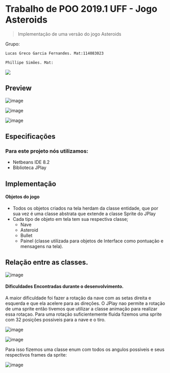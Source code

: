 # Trabalho de POO 2019.1 UFF - Jogo Asteroids
> Implementação de uma versão do jogo Asteroids


Grupo:
```sh
Lucas Greco Garcia Fernandes. Mat:114083023
```
```sh
Phillipe Simões. Mat:
```

![](header.png)

## Preview

![image](https://user-images.githubusercontent.com/50213462/60403762-e19bac00-9b77-11e9-9452-5ebfd4ec2358.png)

![image](https://user-images.githubusercontent.com/50213462/60403784-0c860000-9b78-11e9-9a47-48bff22781f1.png)

![image](https://user-images.githubusercontent.com/50213462/60403792-1871c200-9b78-11e9-88ef-50a3eb51e5f0.png)

## Especificações

### Para este projeto nós utilizamos:
   * Netbeans IDE 8.2
   * Biblioteca JPlay
## Implementação
  
  #### Objetos do jogo
   * Todos os objetos criados na tela herdam da classe entidade, que por sua vez é uma classe abstrata que extende a classe Sprite do JPlay
   * Cada tipo de objeto em tela tem sua respectiva classe; 
      * Nave 
      * Asteroid 
      * Bullet
      * Painel (classe utilizada para objetos de Interface como pontuação e mensagens na tela).

## Relação entre as classes.

![image](https://user-images.githubusercontent.com/50213462/60403858-004e7280-9b79-11e9-8584-fbb3a0231223.png)

#### Dificuldades Encontradas durante o desenvolvimento.

A maior dificuldade foi fazer a rotação da nave com as setas direita e esquerda e que ela acelere para as direções.
O JPlay nao permite a rotação de uma sprite então tivemos que utilizar a classe animação para realizar essa rotaçao.
Para uma rotação suficientemente fluida fizemos uma sprite com 32 posições possiveis para a nave e o tiro.

![image](https://user-images.githubusercontent.com/50213462/60405093-82906400-9b84-11e9-8996-5debd4e2646f.png)

![image](https://user-images.githubusercontent.com/50213462/60405110-a358b980-9b84-11e9-93f5-25e38cb48795.png)


Para isso fizemos uma classe enum com todos os angulos possiveis e seus respectivos frames da sprite:

 ![image](https://user-images.githubusercontent.com/50213462/60405139-c5ead280-9b84-11e9-8002-f87b3679bfec.png)
  

